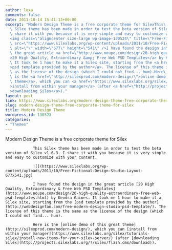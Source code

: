 ```yaml
---
author: lexa
comments: false
date: 2011-10-14 15:41:13+00:00
excerpt: "Modern Design Theme is a free corporate theme for SilexThis\
  \ Silex theme has been made in order to test the beta version of Silex v1.6.3. I\
  \ share it with you because it is very simple and easy to customize with your content.\
  <img class=\"aligncenter size-large wp-image-130524\" title=\"Free-Fictional-Design-Studio-Layout\"\
  \ src=\"https://www.silexlabs.org/wp-content/uploads/2011/10/Free-Fictional-Design-Studio-Layout-677x541.jpg\"\
  \ alt=\"\" width=\"677\" height=\"541\" />I have found the design in\
  \ the great article <a href=\"http://www.noupe.com/design/20-high-quality-extraordinary-free-web-psd-templates.html\"\
  >20 High Quality, Extraordinary &amp; Free Web PSD Templates</a> by Kendra Gaines.\
  \ It took me 1 hour to make it a Silex site, starting from the <a href=\"http://webdesignfan.com/free-modern-design-studio-psd-template/\"\
  >psd template provided by the author</a>. The license of this theme is the same\
  \ as the license of the design (which I could not find... hum).Here\
  \ is the <a href=\"http://silexprod.com/modern-design/\">online demo of this great\
  \ theme</a>, which you can <a href=\"https://www.silexlabs.org/silex/tutorials-silex/install-new-items-for-your-silex-server/\"\
  >install from within your manager</a> (after <a href=\"http://projects.silexlabs.org/?/silex/flash.cms/download\"\
  >downloading Silex</a>)."
layout: post
link: https://www.silexlabs.org/modern-design-theme-free-corporate-theme-for-silex/
slug: modern-design-theme-free-corporate-theme-for-silex
title: Modern Design Theme
wordpress_id: 130523
categories:
- "Themes"
---
```


Modern Design Theme is a free corporate theme for Silex

				This Silex theme has been made in order to test the beta version of Silex v1.6.3. I share it with you because it is very simple and easy to customize with your content.

				![](https://www.silexlabs.org/wp-content/uploads/2011/10/Free-Fictional-Design-Studio-Layout-677x541.jpg)

				I have found the design in the great article [20 High Quality, Extraordinary & Free Web PSD Templates](http://www.noupe.com/design/20-high-quality-extraordinary-free-web-psd-templates.html) by Kendra Gaines. It took me 1 hour to make it a Silex site, starting from the [psd template provided by the author](http://webdesignfan.com/free-modern-design-studio-psd-template/). The license of this theme is the same as the license of the design (which I could not find... hum).

				Here is the [online demo of this great theme](http://silexprod.com/modern-design/), which you can [install from within your manager](https://www.silexlabs.org/silex/tutorials-silex/install-new-items-for-your-silex-server/) (after [downloading Silex](http://projects.silexlabs.org/?/silex/flash.cms/download)).
